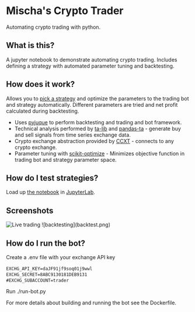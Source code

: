 # Mischa's Crypto Trader
Automating crypto trading with python.

## What is this?
A jupyter notebook to demonstrate automating crypto trading. Includes defining a strategy with automated parameter tuning and backtesting.

## How does it work?
Allows you to [pick a strategy](https://github.com/twopirllc/pandas-ta/blob/main/examples/PandasTA_Strategy_Examples.ipynb) and optimize the parameters to the trading bot and strategy automatically. Different parameters are tried and net profit calculated during backtesting.

* Uses [pyjuque](https://github.com/tudorelu/pyjuque) to perform backtesting and trading and bot framework.
* Technical analysis performed by [ta-lib](https://www.ta-lib.org/) and [pandas-ta](https://github.com/twopirllc/pandas-ta/) - generate buy and sell signals from time series exchange data.
* Crypto exchange abstraction provided by [CCXT](https://ccxt.readthedocs.io/en/latest/) - connects to any crypto exchange.
* Parameter tuning with [scikit-optimize](https://scikit-optimize.github.io/) - Minimizes objective function in trading bot and strategy parameter space.

## How do I test strategies? 
Load up [the notebook](strategize-skopt.ipynb) in [JupyterLab](https://jupyterlab.readthedocs.io/en/stable/).

## Screenshots
<img width="886" alt="Live trading" src="https://user-images.githubusercontent.com/245131/139648359-22c86796-3064-4cd6-aa8e-455bf4951d8a.png">
![backtesting](backtest.png)

## How do I run the bot?
Create a .env file with your exchange API key
```env
EXCHG_API_KEY=daJF91jf9soq01j9wwl
EXCHG_SECRET=8ABC9130181DEB9131
#EXCHG_SUBACCOUNT=trader
```

Run ./run-bot.py

For more details about building and running the bot see the Dockerfile.
